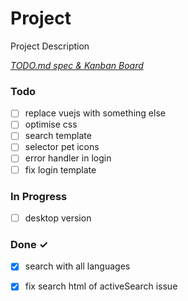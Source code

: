 # Project

Project Description

<em>[TODO.md spec & Kanban Board](https://bit.ly/3fCwKfM)</em>

### Todo

- [ ] replace vuejs with something else  
- [ ] optimise css  
- [ ] search template  
- [ ] selector pet icons  
- [ ] error handler in login  
- [ ] fix login template  

### In Progress

- [ ] desktop version  

### Done ✓

- [x] search with all languages  
- [x] fix search html of activeSearch issue  


